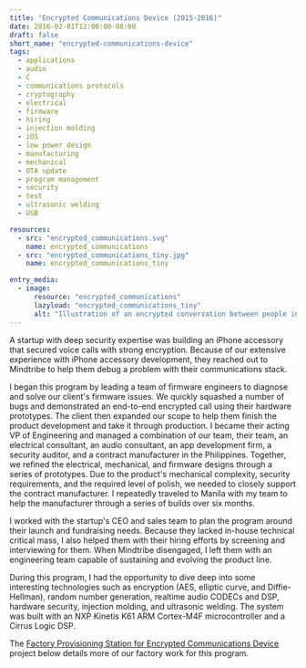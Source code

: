 ```yaml
---
title: "Encrypted Communications Device (2015-2016)"
date: 2016-02-01T12:00:00-08:00
draft: false
short_name: "encrypted-communications-device"
tags:
  - applications
  - audio
  - C
  - communications protocols
  - cryptography
  - electrical
  - firmware
  - hiring
  - injection molding
  - iOS
  - low power design
  - manufacturing
  - mechanical
  - OTA update
  - program management
  - security
  - test
  - ultrasonic welding
  - USB

resources:
  - src: "encrypted_communications.svg"
    name: encrypted_communications
  - src: "encrypted_communications_tiny.jpg"
    name: encrypted_communications_tiny

entry_media:
  - image:
      resource: "encrypted_communications"
      lazyload: "encrypted_communications_tiny"
      alt: "Illustration of an encrypted conversation between people in New York and London"
---
```

A startup with deep security expertise was building an iPhone accessory that secured voice calls with
strong encryption. Because of our extensive experience with iPhone accessory development, they
reached out to Mindtribe to help them debug a problem with their communications stack.

I began this program by leading a team of firmware engineers to diagnose and solve our client's
firmware issues. We quickly squashed a number of bugs and demonstrated an end-to-end encrypted call
using their hardware prototypes. The client then expanded our scope to help them finish the product
development and take it through production. I became their acting VP of Engineering and managed a
combination of our team, their team, an electrical consultant, an audio consultant, an app
development firm, a security auditor, and a contract manufacturer in the Philippines. Together, we
refined the electrical, mechanical, and firmware designs through a series of prototypes. Due to the
product's mechanical complexity, security requirements, and the required level of polish, we needed
to closely support the contract manufacturer. I repeatedly traveled to Manila with my team to help
the manufacturer through a series of builds over six months.

I worked with the startup's CEO and sales team to plan the program around their launch and
fundraising needs. Because they lacked in-house technical critical mass, I also helped them with
their hiring efforts by screening and interviewing for them. When Mindtribe disengaged, I left them
with an engineering team capable of sustaining and evolving the product line.

During this program, I had the opportunity to dive deep into some interesting technologies such as
encryption (AES, elliptic curve, and Diffie-Hellman), random number generation, realtime audio
CODECs and DSP, hardware security, injection molding, and ultrasonic welding. The system was built
with an NXP Kinetis K61 ARM Cortex-M4F microcontroller and a Cirrus Logic DSP.

The [Factory Provisioning Station for Encrypted Communications Device](#factory-provisioning-for-encrypted-communications-device)
project below details more of our factory work for this program.
